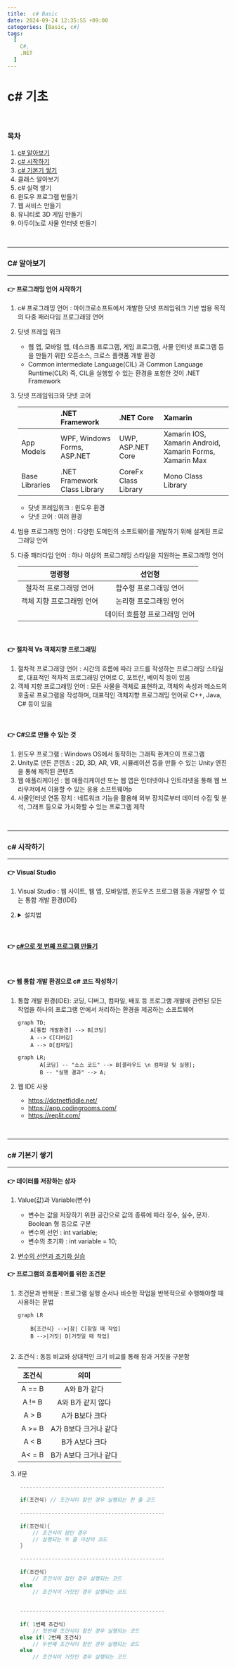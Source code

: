 ```yaml
---
title:  c# Basic
date: 2024-09-24 12:35:SS +09:00
categories: [Basic, c#]
tags:
  [
    C#,
    .NET
  ]
---
```


# c# 기초

<br>

### 목차
1. [c# 알아보기](#-c-알아보기)
2. [c# 시작하기](#c-시작하기)
3. [c# 기본기 쌓기](#-c-기본기-쌓기)
4. 클래스 알아보기
5. c# 실력 쌓기
6. 윈도우 프로그램 만들기
7. 웹 서비스 만들기
8. 유니티로 3D 게임 만들기
9. 아두이노로 사물 인터넷 만들기

<br>

---

### C# 알아보기

---

####  :point_right: 프로그래밍 언어 시작하기
1. c# 프로그래밍 언어 : 마이크로소프트에서 개발한 닷넷 프레임워크 기반 범용 목적의 다중 패러다임 프로그래밍 언어
2. 닷넷 프레임 워크
    - 웹 앱, 모바일 앱, 데스크톱   프로그램, 게임 프로그램, 사물 인터넷 프로그램 등을 만들기 위한 오픈소스, 크로스 플랫폼 개발 환경
    - Common intermediate Language(CIL) 과 Common Language Runtime(CLR) 즉, CIL을 실행할 수 있는 환경을 포함한 것이 .NET Framework 
3. 닷넷 프레임워크와 닷넷 코어

    |        | .NET Framework | .NET Core | Xamarin |
    |:--------|:--------|:--------|:------------|
    | App Models | WPF, Windows Forms, ASP.NET | UWP, ASP.NET Core |Xamarin IOS, Xamarin Android, Xamarin Forms, Xamarin Max|
    | Base Libraries | .NET Framework Class Library | CoreFx Class Library |Mono Class Library|

    - 닷넷 프레임워크 : 윈도우 환경
    - 닷넷 코어 : 여러 환경
  
4. 범용 프로그래밍 언어 : 다양한 도메인의 소프트웨어를 개발하기 위해 설계된 프로그래밍 언어
5. 다중 패러다임 언어 : 하나 이상의 프로그래밍 스타일을 지원하는 프로그래밍 언어
   
    | 명령형 | 선언형 |
    |:---:|:---:|
    |  절차적 프로그래밍 언어 |  함수형 프로그래밍 언어 |
    |  객체 지향 프로그래밍 언어 |  논리형 프로그래밍 언어 |
    | | 데이터 흐름형 프로그래밍 언어 |

<br>

#### :point_right: 절차적 Vs 객체지향 프로그래밍
1. 절차적 프로그래밍 언어 : 시간의 흐름에 따라 코드를 작성하는 프로그래밍 스타일로, 대표적인 적차적 프로그래밍 언어로 C, 포트란, 베이직 등이 있음
2. 객체 지향 프로그래밍 언어 : 모든 사물을 객체로 표현하고, 객체의 속성과 메소드의 호출로 프로그램을 작성하며, 대표적인 객체지향 프로그래밍 언어로 C++, Java, C# 등이 있음


<br>

#### :point_right: C#으로 만들 수 있는 것
1. 윈도우 프로그램 : Windows OS에서 동작하는 그래픽 환겨으이 프로그램
2. Unity로 만든 콘텐츠 : 2D, 3D, AR, VR, 시뮬레이션 등을 만들 수 있는 Unity 엔진을 통해 제작된 콘텐츠
3. 웹 애플리케이션 : 웹 애플리케이션 또는 웹 앱은 인터넷이나 인트라넷을 통해 웹 브라우저에서 이용할 수 있는 응용 소프트웨어p
4. 사물인터넷 연동 장치 : 네트워크 기능을 활용해 외부 장치로부터 데이터 수집 및 분석, 그래프 등으로 가시화할 수 있는 프로그램 제작

<br>

---

### c# 시작하기

---

#### :point_right: Visual Studio 
1. Visual Studio : 웹 사이트, 웹 앱, 모바일앱, 윈도우즈 프로그램 등을 개발할 수 있는 통합 개발 환경(IDE)
2. <details>
    <summary> 설치법</summary>
   
    1. visual Studio Communication 설치   
         <img src="https://github.com/user-attachments/assets/21abf92d-20ad-4bc2-9d82-dd08ef467488" width="500px" height="300px">
         
    2. 설치 파일 선택 후 설치 (.NET 데스크톱만 사용할 것이기 때문에 체크)  
         <img src="https://github.com/user-attachments/assets/f048cb2b-00dd-4f79-8d52-4654ce156bce" width="500px" height="300px">

    3. 설치 진행 화면   
        <img src="https://github.com/user-attachments/assets/c2b5f77a-99ca-467e-a97f-8718f6067e30" width="500px" height="300px">
</details>

<br>

#### :point_right: [c#으로 첫 번째 프로그램 만들기](ConsoleApp1)

<br>

#### :point_right: 웹 통합 개발 환경으로 c# 코드 작성하기
1. 통합 개발 환경(IDE): 코딩, 디버그, 컴파일, 배포 등 프로그램 개발에 관련된 모든 작업을 하나의 프로그램 안에서 처리하는 환경을 제공하는 소프트웨어
    ```mermaid
    graph TD;
        A[통합 개발환경] --> B[코딩]
        A --> C[디버깅]
        A --> D[컴파일]
    ```
    ```mermaid
    graph LR;
           A[코딩] -- "소스 코드" --> B[클라우드 \n 컴파일 및 실행];
           B -- "실행 결과" --> A;
    ```

2. 웹 IDE 사용  
   - https://dotnetfiddle.net/
   - https://app.codingrooms.com/
   - https://replit.com/


<br>

---

### c# 기본기 쌓기

---


#### :point_right: 데이터를 저장하는 상자
1. Value(값)과 Variable(변수)
    - 변수는 값을 저장하기 위한 공간으로 값의 종류에 따라 정수, 실수, 문자. Boolean 형 등으로 구분
    - 변수의 선언 : int variable;
    - 변수의 초기화 : int variable = 10;

2. [변수의 선언과 초기화 실습](ConsoleApp1/Program.cs)


#### :point_right: 프로그램의 흐름제어를 위한 조건문
1. 조건문과 반복문 : 프로그램 실행 순서나 비슷한 작업을 반복적으로 수행해야할 때 사용하는 문법
    ```mermaid
    graph LR
    
        B{조건식} -->|참| C[참일 때 작업]
        B -->|거짓| D[거짓일 때 작업]
        
    ```
   
2. 조건식 : 동등 비교와 상대적인 크기 비교를 통해 참과 거짓을 구분함
  
   |   조건식   |       의미       |
   |:-------:|:--------------:|
   | A == B  |    A와 B가 같다    |
   | A != B  |  A와 B가 같지 않다   |
   |  A > B  |   A가 B보다 크다    |
   | A >= B  | A가 B보다 크거나 같다  |
   |  A < B  |   B가 A보다 크다    | 
   | A< = B  | B가 A보다 크거나 같다  |

3. if문

``` c#
    ----------------------------------------------
    
    if(조건식) // 조건식이 참인 경우 실행되는 한 줄 코드
    
    ----------------------------------------------
    
    if(조건식){
        // 조건식이 참인 경우
        // 실행되는 두 줄 이상의 코드
    }
    
    ----------------------------------------------
    
    if(조건식)
        // 조건식이 참인 경우 실행되는 코드
    else
        // 조건식이 거짓인 경우 실행되는 코드
    
    
    ----------------------------------------------
    
    if( 1번째 조건식)
        // 첫번째 조건식이 참인 경우 실행되는 코드
    else if( 2번째 조건식)
        // 두번째 조건식이 참인 경우 실행되는 코드
    else
        // 조건식이 거짓인 경우 실행되는 코드
```
